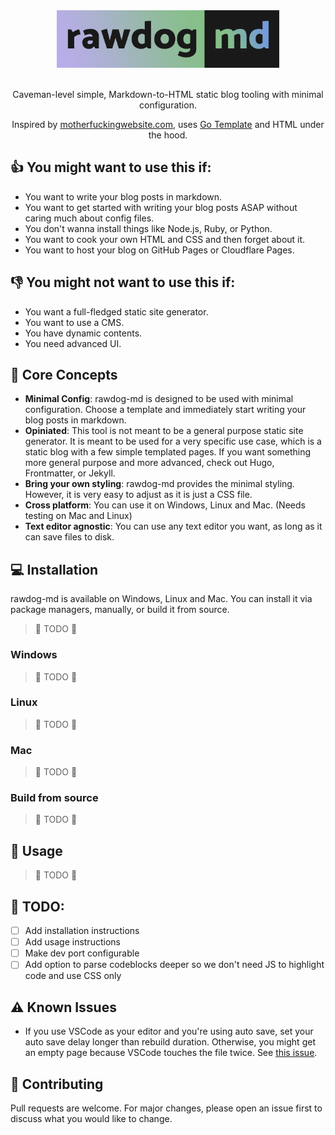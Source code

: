<div align="center">
<a href="https://github.com/dwiandhikaap/rawdog-md">
    <img src="https://github.com/dwiandhikaap/rawdog-md/blob/main/logo.png" alt="Logo" height="92">
</a>
    <br />
    <br />
<p align="center">
Caveman-level simple, Markdown-to-HTML static blog tooling with minimal configuration. 
</p>
<p align="center">
Inspired by <a href="https://motherfuckingwebsite.com">motherfuckingwebsite.com</a>, uses <a href="https://pkg.go.dev/text/template">Go Template</a> and HTML under the hood.
</p>
</div>



## 👍 You might want to use this if:
- You want to write your blog posts in markdown.
- You want to get started with writing your blog posts ASAP without caring much about config files.
- You don't wanna install things like Node.js, Ruby, or Python.
- You want to cook your own HTML and CSS and then forget about it.
- You want to host your blog on GitHub Pages or Cloudflare Pages.

## 👎 You might not want to use this if:
- You want a full-fledged static site generator.
- You want to use a CMS.
- You have dynamic contents.
- You need advanced UI.

## 🔑 Core Concepts
- **Minimal Config**: rawdog-md is designed to be used with minimal configuration. Choose a template and immediately start writing your blog posts in markdown.
- **Opiniated**: This tool is not meant to be a general purpose static site generator. It is meant to be used for a very specific use case, which is a static blog with a few simple templated pages. If you want something more general purpose and more advanced, check out Hugo, Frontmatter, or Jekyll.
- **Bring your own styling**: rawdog-md provides the minimal styling. However, it is very easy to adjust as it is just a CSS file.
- **Cross platform**: You can use it on Windows, Linux and Mac. (Needs testing on Mac and Linux)
- **Text editor agnostic**: You can use any text editor you want, as long as it can save files to disk.


## 💻 Installation
rawdog-md is available on Windows, Linux and Mac. You can install it via package managers, manually, or build it from source.
> 🚧 TODO 🚧

### Windows

> 🚧 TODO 🚧

### Linux
> 🚧 TODO 🚧

### Mac
> 🚧 TODO 🚧

### Build from source
> 🚧 TODO 🚧

## 🚀 Usage
> 🚧 TODO 🚧


## 📝 TODO:
- [ ] Add installation instructions
- [ ] Add usage instructions
- [ ] Make dev port configurable
- [ ] Add option to parse codeblocks deeper so we don't need JS to highlight code and use CSS only

## ⚠ Known Issues
- If you use VSCode as your editor and you're using auto save, set your auto save delay longer than rebuild duration. Otherwise, you might get an empty page because VSCode touches the file twice. See [this issue](https://github.com/microsoft/vscode/issues/9419).

## 🤝 Contributing
Pull requests are welcome. For major changes, please open an issue first to discuss what you would like to change. 
